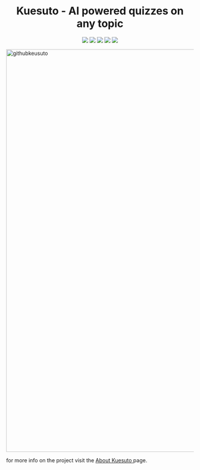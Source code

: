 <h1 align="center">Kuesuto - AI powered quizzes on any topic</h1>

<p align="center">


<img src ="https://img.shields.io/badge/React-61DAFB.svg?style=for-the-badge&logo=React&logoColor=black">
<img src ="https://img.shields.io/badge/TypeScript-3178C6.svg?style=for-the-badge&logo=TypeScript&logoColor=white">
<img src ="https://img.shields.io/badge/Tailwind%20CSS-06B6D4.svg?style=for-the-badge&logo=Tailwind-CSS&logoColor=white">
<img src ="https://img.shields.io/badge/Prettier-F7B93E.svg?style=for-the-badge&logo=Prettier&logoColor=black">
<img src ="https://img.shields.io/badge/Vercel-000000.svg?style=for-the-badge&logo=Vercel&logoColor=white">

</p>


[<img width="1920" height="1080" alt="githubkeusuto" src="https://github.com/user-attachments/assets/5101a8be-5242-48ff-80ca-69ccf1c962e6" />](https://kuesuto.vercel.app)

<p>
  for more info on the project visit the <a href="https://www.shaahid.xyz/projects/kuesuto">About Kuesuto </a>page.
</p>
